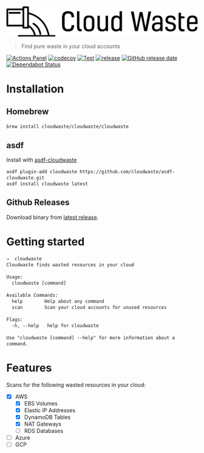 ![cloud waste](/docs/cloudwaste.svg)
> Find pure waste in your cloud accounts

[![Actions Panel](https://img.shields.io/badge/actionspanel-enabled-brightgreen)](https://www.actionspanel.app/app/cloudwaste/cloudwaste)
[![codecov](https://codecov.io/gh/cloudwaste/cloudwaste/branch/master/graph/badge.svg)](https://codecov.io/gh/cloudwaste/cloudwaste)
[![Test](https://github.com/cloudwaste/cloudwaste/workflows/Test/badge.svg)](https://github.com/cloudwaste/cloudwaste/actions?query=workflow%3ATest)
[![release](https://img.shields.io/github/release/cloudwaste/cloudwaste.svg)](https://github.com/cloudwaste/cloudwaste/releases/latest)
[![GitHub release date](https://img.shields.io/github/release-date/cloudwaste/cloudwaste.svg)](https://github.com/cloudwaste/cloudwaste/releases)
[![Dependabot Status](https://api.dependabot.com/badges/status?host=github&repo=cloudwaste/cloudwaste)](https://dependabot.com)

# Installation
## Homebrew
`brew install cloudwaste/cloudwaste/cloudwaste`
## asdf
Install with [asdf-cloudwaste](https://github.com/cloudwaste/asdf-cloudwaste)
```
asdf plugin-add cloudwaste https://github.com/cloudwaste/asdf-cloudwaste.git
asdf install cloudwaste latest
```
## Github Releases
Download binary from [latest release](https://github.com/cloudwaste/cloudwaste/releases/latest).

# Getting started
```
⇒  cloudwaste
Cloudwaste finds wasted resources in your cloud

Usage:
  cloudwaste [command]

Available Commands:
  help        Help about any command
  scan        Scan your cloud accounts for unused resources

Flags:
  -h, --help   help for cloudwaste

Use "cloudwaste [command] --help" for more information about a command.
```

# Features
Scans for the following wasted resources in your cloud:

- [x] AWS
  - [x] EBS Volumes
  - [x] Elastic IP Addresses
  - [x] DynamoDB Tables
  - [x] NAT Gateways
  - [ ] RDS Databases
- [ ] Azure
- [ ] GCP
